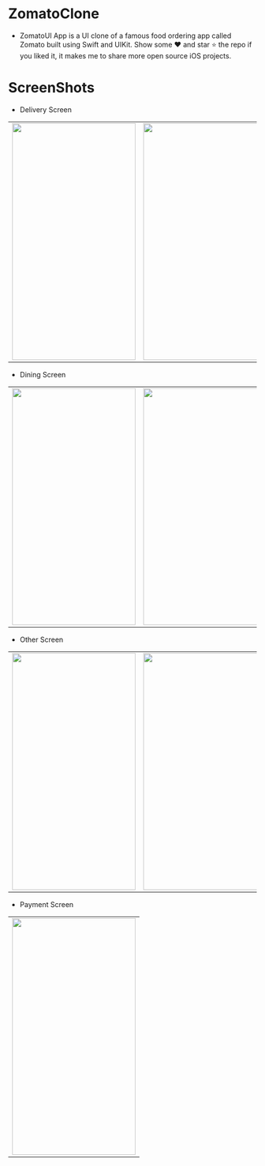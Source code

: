 # ZomatoClone
* ZomatoUI App is a UI clone of a famous food ordering app called Zomato built using Swift and UIKit. Show some ❤️ and star ⭐ the repo if you liked it, it makes me to share more open source iOS projects.

# ScreenShots
 * Delivery Screen
 <table>
  <tr>
    <td><img src="https://user-images.githubusercontent.com/75114840/184346416-e2b420c5-375e-4bac-a7b3-e09296fee460.png" width=250 height=480></td>
    <td><img src="https://user-images.githubusercontent.com/75114840/184346645-77ea1f90-888d-4829-90a3-d114e7e3eb14.png" width=250 height=480></td>
    <td><img src="https://user-images.githubusercontent.com/75114840/184346845-0fb6bf86-e09e-4de6-b835-6254d494372d.png" width=250 height=480></td>
  </tr>
 </table>
 
  * Dining Screen
  <table>
  <tr>
    <td><img src="https://user-images.githubusercontent.com/75114840/184347287-f613c718-a86b-4572-80a5-78ac33e26220.png" width=250 height=480></td>
    <td><img src="https://user-images.githubusercontent.com/75114840/184347648-3e1434f1-49bc-465a-a24e-53c2b2b83032.png" width=250 height=480></td>
    <td><img src="https://user-images.githubusercontent.com/75114840/184347745-3b5dd78b-72c7-45ec-9062-e904f7ee03e2.png" width=250 height=480></td>
  </tr>
 </table>

 * Other Screen
 <table>
  <tr>
    <td><img src="https://user-images.githubusercontent.com/75114840/184348086-9bd0cf5a-5536-422e-9b69-aa8acf07bb86.png" width=250 height=480></td>
    <td><img src="https://user-images.githubusercontent.com/75114840/184348206-a180ab5b-0483-44be-bc32-05f49e4245c9.png" width=250 height=480></td>
  </tr>
 </table>
 
 * Payment Screen
  <table>
  <tr>
    <td><img src="![image](https://user-images.githubusercontent.com/75114840/184348629-35300ed6-c4a0-457e-9cf7-e77684fb7d54.png)" width=250 height=480></td>
  </tr>
 </table>
 


